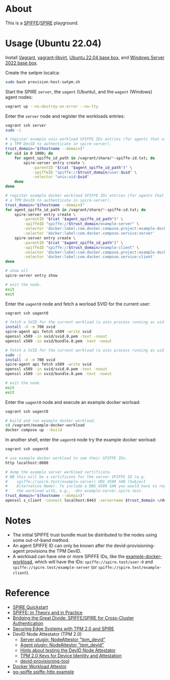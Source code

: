 # About

This is a [SPIFFE](https://spiffe.io/)/[SPIRE](https://github.com/spiffe/spire) playground.

# Usage (Ubuntu 22.04)

Install [Vagrant](https://github.com/hashicorp/vagrant), [vagrant-libvirt](https://github.com/vagrant-libvirt/vagrant-libvirt), [Ubuntu 22.04 base box](https://github.com/rgl/ubuntu-vagrant), and [Windows Server 2022 base box](https://github.com/rgl/windows-vagrant).

Create the swtpm localca:

```bash
sudo bash provision-host-swtpm.sh
```

Start the SPIRE `server`, the `uagent` (Ubuntu), and the `wagent` (Windows) agent nodes:

```bash
vagrant up --no-destroy-on-error --no-tty
```

Enter the `server` node and register the workloads entries:

```bash
vagrant ssh server
sudo -i

# register example unix workload SPIFFE IDs entries (for agents that use
# a TPM DevID to authenticate in spire-server).
trust_domain="$(hostname --domain)"
for uid in 0 1000; do
    for agent_spiffe_id_path in /vagrant/share/*-spiffe-id.txt; do
        spire-server entry create \
            -parentID "$(cat "$agent_spiffe_id_path")" \
            -spiffeID "spiffe://$trust_domain/user-$uid" \
            -selector "unix:uid:$uid"
    done
done

# register example docker workload SPIFFE IDs entries (for agents that use
# a TPM DevID to authenticate in spire-server).
trust_domain="$(hostname --domain)"
for agent_spiffe_id_path in /vagrant/share/*-spiffe-id.txt; do
    spire-server entry create \
        -parentID "$(cat "$agent_spiffe_id_path")" \
        -spiffeID "spiffe://$trust_domain/example-server" \
        -selector 'docker:label:com.docker.compose.project:example-docker-workload' \
        -selector 'docker:label:com.docker.compose.service:server'
    spire-server entry create \
        -parentID "$(cat "$agent_spiffe_id_path")" \
        -spiffeID "spiffe://$trust_domain/example-client" \
        -selector 'docker:label:com.docker.compose.project:example-docker-workload' \
        -selector 'docker:label:com.docker.compose.service:client'
done

# show all
spire-server entry show

# exit the node.
exit
exit
```

Enter the `uagent0` node and fetch a worload SVID for the current user:

```bash
vagrant ssh uagent0

# fetch a SVID for the current workload (a unix process running as uid 1000).
install -d -m 700 svid
spire-agent api fetch x509 -write svid
openssl x509 -in svid/svid.0.pem -text -noout
openssl x509 -in svid/bundle.0.pem -text -noout

# fetch a SVID for the current workload (a unix process running as uid 0).
sudo -i
install -d -m 700 svid
spire-agent api fetch x509 -write svid
openssl x509 -in svid/svid.0.pem -text -noout
openssl x509 -in svid/bundle.0.pem -text -noout

# exit the node.
exit
exit
```

Enter the `uagent0` node and execute an example docker worload:

```bash
vagrant ssh uagent0

# build and run example docker workload.
cd /vagrant/example-docker-workload
docker compose up --build
```

In another shell, enter the `uagent0` node try the example docker worload:

```bash
vagrant ssh uagent0

# use example docker workload to see their SPIFFE IDs.
http localhost:8080

# dump the example server workload certificate.
# NB this will be a certificate for the server SPIFFE ID (e.g.
#    spiffe://spire.test/example-server) URI X509 SAN (Subject
#    Alternative Name). To include a DNS X509 SAN you would have to register
#    the workload with, e.g., -dns example-server.spire.test.
trust_domain="$(hostname --domain)"
openssl s_client -connect localhost:8443 -servername $trust_domain </dev/null 2>/dev/null | openssl x509 -noout -text
```

# Notes

* The initial SPIFFE trust bundle must be distributed to the nodes using some out-of-band method.
* An agent SPIFFE ID can only be known after the devid-provisioning-agent provisions the TPM DevID.
* A workload can have one or more SPIFFE IDs, like the [example-docker-workload](example-docker-workload), which will have the IDs: `spiffe://spire.test/user-0` and `spiffe://spire.test/example-server` (or `spiffe://spire.test/example-client`).

# Reference

* [SPIRE Quickstart](https://spiffe.io/docs/latest/try/spire101/)
* [SPIFFE: In Theory and in Practice](https://www.youtube.com/watch?v=DXE6CDJjDV4)
* [Bridging the Great Divide: SPIFFE/SPIRE for Cross-Cluster Authentication](https://www.youtube.com/watch?v=sjKNsnEYmiU)
* [Securing Edge Systems with TPM 2.0 and SPIRE](https://www.youtube.com/watch?v=3KmvHLHxeRU)
* DevID Node Attestator (TPM 2.0)
  * [Server plugin: NodeAttestor "tpm_devid"](https://github.com/spiffe/spire/blob/v1.8.5/doc/plugin_server_nodeattestor_tpm_devid.md)
  * [Agent plugin: NodeAttestor "tpm_devid"](https://github.com/spiffe/spire/blob/v1.8.5/doc/plugin_agent_nodeattestor_tpm_devid.md)
  * [Hints about testing the DevID Node Attestator](https://github.com/spiffe/spire/pull/2111#issuecomment-811967536)
  * [TPM 2.0 Keys for Device Identity and Attestation](https://trustedcomputinggroup.org/wp-content/uploads/TCG_IWG_DevID_v1r2_02dec2020.pdf)
  * [devid-provisioning-tool](https://github.com/HewlettPackard/devid-provisioning-tool)
* [Docker Workload Attestor](https://github.com/spiffe/spire/blob/v1.8.5/doc/plugin_agent_workloadattestor_docker.md)
* [go-spiffe spiffe-http example](https://github.com/spiffe/go-spiffe/tree/v2.1.6/v2/examples/spiffe-http)
